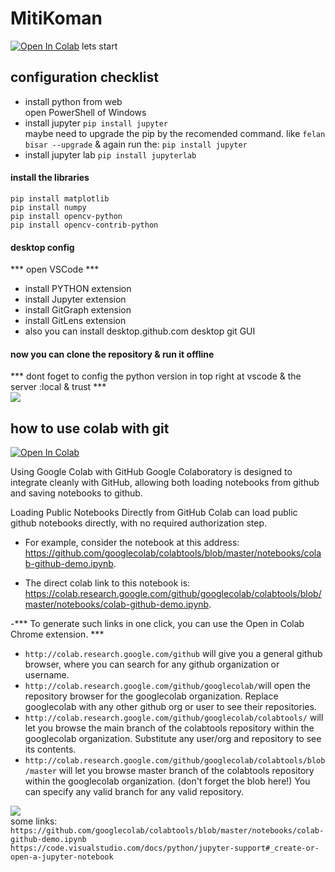 # MitiKoman
[![Open In Colab](https://colab.research.google.com/assets/colab-badge.svg)](https://colab.research.google.com/github/aryansabet/MitiKoman/)
lets start
## configuration checklist
- install python from web  
open PowerShell of Windows
- install jupyter
`pip install jupyter`  
maybe need to upgrade the pip by the recomended command. like `felan bisar --upgrade`
& again run the:
`pip install jupyter`
- install jupyter lab
`pip install jupyterlab`
#### install the libraries
`pip install matplotlib`  
`pip install numpy`  
`pip install opencv-python`  
`pip install opencv-contrib-python`  
#### desktop config
*** open VSCode ***
- install PYTHON extension
- install Jupyter extension
- install GitGraph extension
- install GitLens extension
- also you can install desktop.github.com  desktop git GUI 
#### now you can clone the repository & run it offline
 *** dont foget to config the python version in top right at vscode
& the server :local & trust  ***  
![](https://code.visualstudio.com/assets/docs/python/jupyter/native-code-cells-01.png)
## how to use  colab with git

[![Open In Colab](https://colab.research.google.com/assets/colab-badge.svg)](https://colab.research.google.com/github/aryansabet/MitiKoman/)  

Using Google Colab with GitHub
Google Colaboratory is designed to integrate cleanly with GitHub, allowing both loading notebooks from github and saving notebooks to github.  

Loading Public Notebooks Directly from GitHub
Colab can load public github notebooks directly, with no required authorization step.  

- For example, consider the notebook at this address: https://github.com/googlecolab/colabtools/blob/master/notebooks/colab-github-demo.ipynb.   

- The direct colab link to this notebook is: https://colab.research.google.com/github/googlecolab/colabtools/blob/master/notebooks/colab-github-demo.ipynb.  

-*** To generate such links in one click, you can use the Open in Colab Chrome extension.  ***


- `http://colab.research.google.com/github` will give you a general github browser, where you can search for any github organization or username.  
- `http://colab.research.google.com/github/googlecolab/`will open the repository browser for the googlecolab organization. Replace googlecolab with any other github org or user to see their repositories.  
- `http://colab.research.google.com/github/googlecolab/colabtools/` will let you browse the main branch of the colabtools repository within the googlecolab organization. Substitute any user/org and repository to see its contents.  
- `http://colab.research.google.com/github/googlecolab/colabtools/blob/master` will let you browse master branch of the colabtools repository within the googlecolab organization. (don't forget the blob here!) You can specify any valid branch for any valid repository.  

![](https://i.pinimg.com/originals/70/41/84/704184b14c84b139bbee80107fe9dd04.png)  
some links:  
`https://github.com/googlecolab/colabtools/blob/master/notebooks/colab-github-demo.ipynb`  
`https://code.visualstudio.com/docs/python/jupyter-support#_create-or-open-a-jupyter-notebook`

